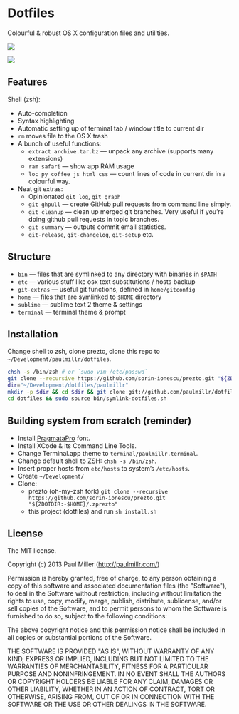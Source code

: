 # Dotfiles
Colourful & robust OS X configuration files and utilities.

![](http://f.cl.ly/items/1J3c2J2F0Y200i2D1T1J/Screen%20Shot%202012-09-06%20at%203.04.02%20PM.png)

![](http://f.cl.ly/items/281u1D0j2W1J2m2U3W1b/Screen%20Shot%202012-09-09%20at%206.34.47%20PM.png)

## Features

Shell (zsh):

* Auto-completion
* Syntax highlighting
* Automatic setting up of terminal tab / window title to current dir
* `rm` moves file to the OS X trash
* A bunch of useful functions:
    * `extract archive.tar.bz` — unpack any archive (supports many extensions)
    * `ram safari` — show app RAM usage
    * `loc py coffee js html css` — count lines of code
    in current dir in a colourful way.
* Neat git extras:
    * Opinionated `git log`, `git graph`
    * `git ghpull` — create GitHub pull requests from command line simply.
    * `git cleanup` — clean up merged git branches. Very useful if
    you’re doing github pull requests in topic branches.
    * `git summary` — outputs commit email statistics.
    * `git-release`, `git-changelog`, `git-setup` etc.

## Structure
* `bin` — files that are symlinked to any directory with binaries in `$PATH`
* `etc` — various stuff like osx text substitutions / hosts backup
* `git-extras` — useful git functions, defined in `home/gitconfig`
* `home` — files that are symlinked to `$HOME` directory
* `sublime` — sublime text 2 theme & settings
* `terminal` — terminal theme & prompt

## Installation

Change shell to zsh, clone prezto, clone this repo to `~/Development/paulmillr/dotfiles`.

```bash
chsh -s /bin/zsh # or `sudo vim /etc/passwd`
git clone --recursive https://github.com/sorin-ionescu/prezto.git "${ZDOTDIR:-$HOME}/.zprezto"
dir="~/Development/dotfiles/paulmillr"
mkdir -p $dir && cd $dir && git clone git://github.com/paulmillr/dotfiles.git
cd dotfiles && sudo source bin/symlink-dotfiles.sh
```

## Building system from scratch (reminder)

* Install [PragmataPro](http://www.myfonts.com/fonts/fsd/pragmata-pro/) font.
* Install XCode & its Command Line Tools.
* Change Terminal.app theme to `terminal/paulmillr.terminal`.
* Change default shell to ZSH: `chsh -s /bin/zsh`.
* Insert proper hosts from `etc/hosts` to system’s `/etc/hosts`.
* Create `~/Development/`
* Clone:
    * prezto (oh-my-zsh fork) `git clone --recursive https://github.com/sorin-ionescu/prezto.git "${ZDOTDIR:-$HOME}/.zprezto"`
    * this project (dotfiles) and run `sh install.sh`

## License

The MIT license.

Copyright (c) 2013 Paul Miller (http://paulmillr.com/)

Permission is hereby granted, free of charge, to any person obtaining a copy of this software and associated documentation files (the "Software"), to deal in the Software without restriction, including without limitation the rights to use, copy, modify, merge, publish, distribute, sublicense, and/or sell copies of the Software, and to permit persons to whom the Software is furnished to do so, subject to the following conditions:

The above copyright notice and this permission notice shall be included in all copies or substantial portions of the Software.

THE SOFTWARE IS PROVIDED "AS IS", WITHOUT WARRANTY OF ANY KIND, EXPRESS OR IMPLIED, INCLUDING BUT NOT LIMITED TO THE WARRANTIES OF MERCHANTABILITY, FITNESS FOR A PARTICULAR PURPOSE AND NONINFRINGEMENT. IN NO EVENT SHALL THE AUTHORS OR COPYRIGHT HOLDERS BE LIABLE FOR ANY CLAIM, DAMAGES OR OTHER LIABILITY, WHETHER IN AN ACTION OF CONTRACT, TORT OR OTHERWISE, ARISING FROM, OUT OF OR IN CONNECTION WITH THE SOFTWARE OR THE USE OR OTHER DEALINGS IN THE SOFTWARE.

